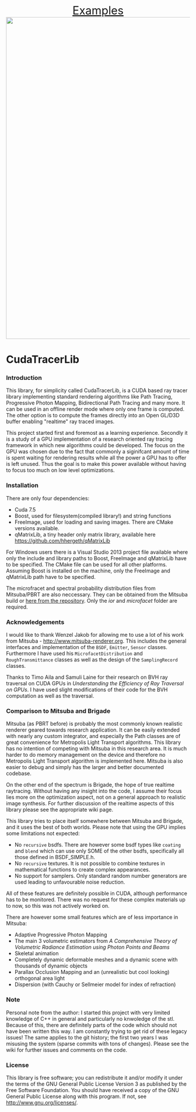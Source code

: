 <p align="center">
<a href='https://github.com/hhergeth/CudaTracerLib/wiki/Example-Renderings' style='font-size:2.2em'>Examples</span></a> <br>
<a href="https://github.com/hhergeth/CudaTracerLib/wiki/Example-Renderings">
<img src="http://hhergeth.markab.uberspace.de/Git-Wiki-Files/thumbnails/loadBox_20150716_080109_PPPM.jpg" style="width:880px;">
</a>
</p>

# CudaTracerLib

### Introduction
This library, for simplicity called CudaTracerLib, is a CUDA based ray tracer library implementing standard rendering algorithms like Path Tracing, Progressive Photon Mapping, Bidirectional Path Tracing and many more. It can be used in an offline render mode where only one frame is computed. The other option is to compute the frames directly into an Open GL/D3D buffer enabling "realtime" ray traced images.

This project started first and foremost as a learning experience. Secondly it is a study of a GPU implementation of a research oriented ray tracing framework in which new algorithms could be developed. The focus on the GPU was chosen due to the fact that commonly a siginifcant amount of time is spent waiting for rendering results while all the power a GPU has to offer is left unused. Thus the goal is to make this power available without having to focus too much on low level optimizations.


### Installation
There are only four dependencies:
- Cuda 7.5
- Boost, used for filesystem(compiled library!) and string functions
- FreeImage, used for loading and saving images. There are CMake versions available.
- qMatrixLib, a tiny header only matrix library, available here https://github.com/hhergeth/qMatrixLib

For Windows users there is a Visual Studio 2013 project file available where only the include and library paths to Boost, FreeImage and qMatrixLib have to be specified.
The CMake file can be used for all other platforms. Assuming Boost is installed on the machine, only the FreeImage and qMatrixLib path have to be specified.

The microfracet and spectral probability distribution files from Mitsuba/PBRT are also neccessary. They can be obtained from the Mitsuba build or [here from the repository](https://www.mitsuba-renderer.org/repos/mitsuba/files/c7aac473729a3342dba801717419d8f630fe7560/data). Only the _ior_ and _microfacet_ folder are required.

### Acknowledgements
I would like to thank Wenzel Jakob for allowing me to use a lot of his work from Mitsuba - http://www.mitsuba-renderer.org. This includes the general interfaces and implementation of the `BSDF`, `Emitter`, `Sensor` classes. Furthermore I have used his `MicrofacetDistribution` and `RoughTransmittance` classes as well as the design of the `SamplingRecord` classes.

Thanks to Timo Aila and Samuli Laine for their research on BVH ray traversal on CUDA GPUs in *Understanding the Efficiency of Ray Traversal on GPUs*. I have used slight modifications of their code for the BVH computation as well as the traversal.


### Comparison to Mitsuba and Brigade
Mitsuba (as PBRT before) is probably the most commonly known realistic renderer geared towards research application.  It can be easily extended with nearly any custom integrator, and especially the Path classes are of great convenience for Metropolis Light Transport algorithms. This library has no intention of competing with Mitsuba in this research area. It is much harder to do memory management on the device and therefore no Metropolis Light Transport algorithm is implemented here. Mitsuba is also easier to debug and simply has the larger and better documented codebase.

On the other end of the spectrum is Brigade, the hope of true realtime raytracing. Without having any insight into the code, I assume their focus lies more on the optimization aspect, not on a general approach to realistic image synthesis. For further discussion of the realtime aspects of this library please see the appropriate wiki page.

This library tries to place itself somewhere between Mitsuba and Brigade, and it uses the best of both worlds. Please note that using the GPU implies some limitations not expected:

- No `recursive` bsdfs. There are however some bsdf types like `coating` and `blend` which can use only SOME of the other bsdfs, specifically all those defined in BSDF_SIMPLE.h.
- No `recursive` textures. It is not possible to combine textures in mathematical functions to create complex appearances.
- No support for samplers. Only standard random number generators are used leading to unfavourable noise reduction.

All of these features are definitely possible in CUDA, although performance has to be monitored. There was no request for these complex materials up to now, so this was not actively worked on.

There are however some small features which are of less importance in Mitsuba:

- Adaptive Progressive Photon Mapping
- The main 3 volumetric estimators from *A Comprehensive Theory of Volumetric Radiance Estimation using Photon Points and Beams*
- Skeletal animation
- Completely dynamic deformable meshes and a dynamic scene with thousands of dynamic objects
- Parallax Occlusion Mapping and an (unrealistic but cool looking) orthogonal area light
- Dispersion (with Cauchy or Sellmeier model for index of refraction)

### Note

Personal note from the author: I started this project with very limited knowledge of C++ in general and particularly no knwoledge of the stl. Because of this, there are definitely parts of the code which should not have been written this way. I am constantly trying to get rid of these legacy issues! The same applies to the git history; the first two years I was misusing the system (sparse commits with tons of changes).
Please see the wiki for further issues and comments on the code.


### License
This library is free software; you can redistribute it and/or modify it under the terms of the GNU General Public License Version 3 as published by the Free Software Foundation.
You should have received a copy of the GNU General Public License along with this program. If not, see <http://www.gnu.org/licenses/>.
